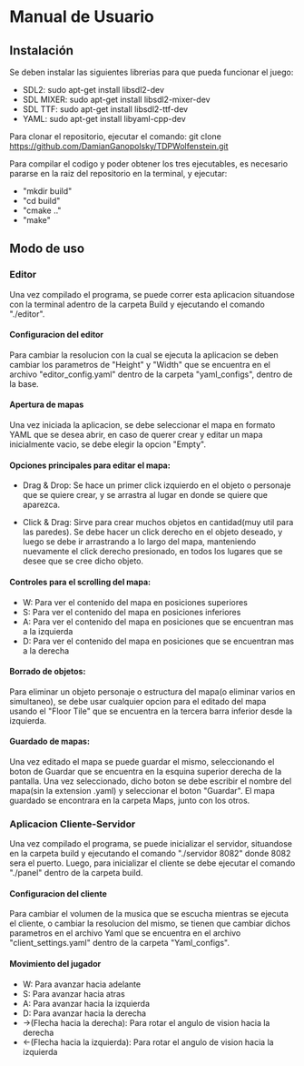 # Manual de Usuario

## Instalación
Se deben instalar las siguientes librerias para que pueda funcionar el juego:  
- SDL2: sudo apt-get install libsdl2-dev  
- SDL MIXER: sudo apt-get install libsdl2-mixer-dev  
- SDL TTF: sudo apt-get install libsdl2-ttf-dev  
- YAML: sudo apt-get install libyaml-cpp-dev  

Para clonar el repositorio, ejecutar el comando: git clone https://github.com/DamianGanopolsky/TDPWolfenstein.git  

Para compilar el codigo y poder obtener los tres ejecutables, es necesario pararse en la raiz del repositorio en la terminal, y ejecutar:  
- "mkdir build"
- "cd build"
- "cmake .."
- "make"


## Modo de uso

### Editor

Una vez compilado el programa, se puede correr esta aplicacion situandose con la terminal adentro de la carpeta Build y ejecutando el comando "./editor".  

#### Configuracion del editor
Para cambiar la resolucion con la cual se ejecuta la aplicacion se deben cambiar los parametros de "Height" y "Width" que se encuentra en el archivo "editor_config.yaml" dentro
de la carpeta "yaml_configs", dentro de la base.

#### Apertura de mapas  
Una vez iniciada la aplicacion, se debe seleccionar el mapa en formato YAML que se desea abrir, en caso de querer crear y editar un mapa inicialmente vacio, se debe
elegir la opcion "Empty".  

#### Opciones principales para editar el mapa:

- Drag & Drop: Se hace un primer click izquierdo en el objeto o personaje que se quiere crear, y se arrastra al lugar en donde se quiere que aparezca.

- Click & Drag: Sirve para crear muchos objetos en cantidad(muy util para las paredes). Se debe hacer un click derecho en el objeto deseado, y luego se debe ir
arrastrando a lo largo del mapa, manteniendo nuevamente el click derecho presionado, en todos los lugares que se desee que se cree dicho objeto.  

#### Controles para el scrolling del mapa: 

- W: Para ver el contenido del mapa en posiciones superiores  
- S: Para ver el contenido del mapa en posiciones inferiores  
- A: Para ver el contenido del mapa en posiciones que se encuentran mas a la izquierda  
- D: Para ver el contenido del mapa en posiciones que se encuentran mas a la derecha

#### Borrado de objetos:

Para eliminar un objeto personaje o estructura del mapa(o eliminar varios en simultaneo), se debe usar cualquier opcion para el editado del mapa usando el "Floor Tile" que se encuentra en la tercera
barra inferior desde la izquierda.

#### Guardado de mapas:

Una vez editado el mapa se puede guardar el mismo, seleccionando el boton de Guardar que se encuentra en la esquina superior derecha de la pantalla. Una vez seleccionado,
dicho boton se debe escribir el nombre del mapa(sin la extension .yaml) y seleccionar el boton "Guardar". El mapa guardado se encontrara en la carpeta Maps, junto con los 
otros.  

### Aplicacion Cliente-Servidor  

Una vez compilado el programa, se puede inicializar el servidor, situandose en la carpeta build y ejecutando el comando "./servidor 8082" donde 8082 sera el puerto.
Luego, para inicializar el cliente se debe ejecutar el comando "./panel" dentro de la carpeta build.

#### Configuracion del cliente
Para cambiar el volumen de la musica que se escucha mientras se ejecuta el cliente, o cambiar la resolucion del mismo, se tienen que cambiar dichos parametros
en el archivo Yaml que se encuentra en el archivo "client_settings.yaml" dentro de la carpeta "Yaml_configs".

#### Movimiento del jugador 

- W: Para avanzar hacia adelante
- S: Para avanzar hacia atras
- A: Para avanzar hacia la izquierda
- D: Para avanzar hacia la derecha
- ->(Flecha hacia la derecha): Para rotar el angulo de vision hacia la derecha
- <-(Flecha hacia la izquierda): Para rotar el angulo de vision hacia la izquierda


